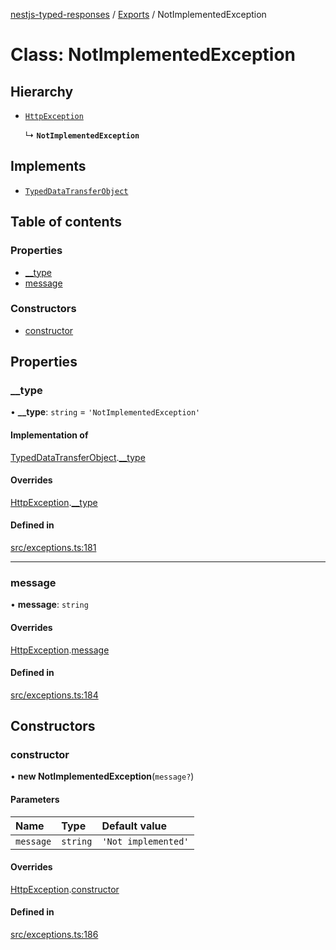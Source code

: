 [nestjs-typed-responses](../README.md) / [Exports](../modules.md) / NotImplementedException

# Class: NotImplementedException

## Hierarchy

- [`HttpException`](HttpException.md)

  ↳ **`NotImplementedException`**

## Implements

- [`TypedDataTransferObject`](../interfaces/TypedDataTransferObject.md)

## Table of contents

### Properties

- [\_\_type](NotImplementedException.md#__type)
- [message](NotImplementedException.md#message)

### Constructors

- [constructor](NotImplementedException.md#constructor)

## Properties

### \_\_type

• **\_\_type**: `string` = `'NotImplementedException'`

#### Implementation of

[TypedDataTransferObject](../interfaces/TypedDataTransferObject.md).[__type](../interfaces/TypedDataTransferObject.md#__type)

#### Overrides

[HttpException](HttpException.md).[__type](HttpException.md#__type)

#### Defined in

[src/exceptions.ts:181](https://github.com/igrek8/nestjs-typed-responses/blob/8ebe021/src/exceptions.ts#L181)

___

### message

• **message**: `string`

#### Overrides

[HttpException](HttpException.md).[message](HttpException.md#message)

#### Defined in

[src/exceptions.ts:184](https://github.com/igrek8/nestjs-typed-responses/blob/8ebe021/src/exceptions.ts#L184)

## Constructors

### constructor

• **new NotImplementedException**(`message?`)

#### Parameters

| Name | Type | Default value |
| :------ | :------ | :------ |
| `message` | `string` | `'Not implemented'` |

#### Overrides

[HttpException](HttpException.md).[constructor](HttpException.md#constructor)

#### Defined in

[src/exceptions.ts:186](https://github.com/igrek8/nestjs-typed-responses/blob/8ebe021/src/exceptions.ts#L186)
